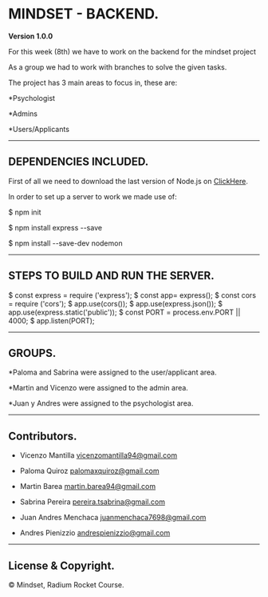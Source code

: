 # MINDSET - BACKEND.

**Version 1.0.0**

For this week (8th) we have to work on the backend for the mindset project 

As a group we had to work with branches to solve the given tasks.

The project has 3 main areas to focus in, these are:

 *Psychologist

 *Admins

 *Users/Applicants

---

## DEPENDENCIES INCLUDED.

First of all we need to download the last version of Node.js on [ClickHere](https://nodejs.org/es/download/).

In order to set up a server to work we made use of:

$ npm init

$ npm install express --save

$ npm install --save-dev nodemon

---

## STEPS TO BUILD AND RUN THE SERVER.

$ const express = require ('express');
$ const app= express();
$ const cors = require ('cors');
$ app.use(cors());
$ app.use(express.json());
$ app.use(express.static('public'));
$ const PORT = process.env.PORT || 4000;
$ app.listen(PORT);

---

## GROUPS.

*Paloma and Sabrina were assigned to the user/applicant area.

*Martin and Vicenzo were assigned to the admin area.

*Juan y Andres were assigned to the psychologist area.

---

## Contributors.

- Vicenzo Mantilla <vicenzomantilla94@gmail.com>

- Paloma Quiroz <palomaxquiroz@gmail.com>

- Martin Barea <martin.barea94@gmail.com>

- Sabrina Pereira <pereira.tsabrina@gmail.com>

- Juan Andres Menchaca <juanmenchaca7698@gmail.com>

- Andres Pienizzio <andrespienizzio@gmail.com>

---

## License & Copyright.

© Mindset, Radium Rocket Course.